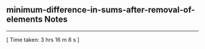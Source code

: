 <h2>minimum-difference-in-sums-after-removal-of-elements Notes</h2><hr>[ Time taken: 3 hrs 16 m 8 s ]